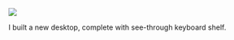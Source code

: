 ![](https://db-feed.s3.amazonaws.com/legacy/desktop-1623625698.jpg)

I built a new desktop, complete with see-through keyboard shelf. 
